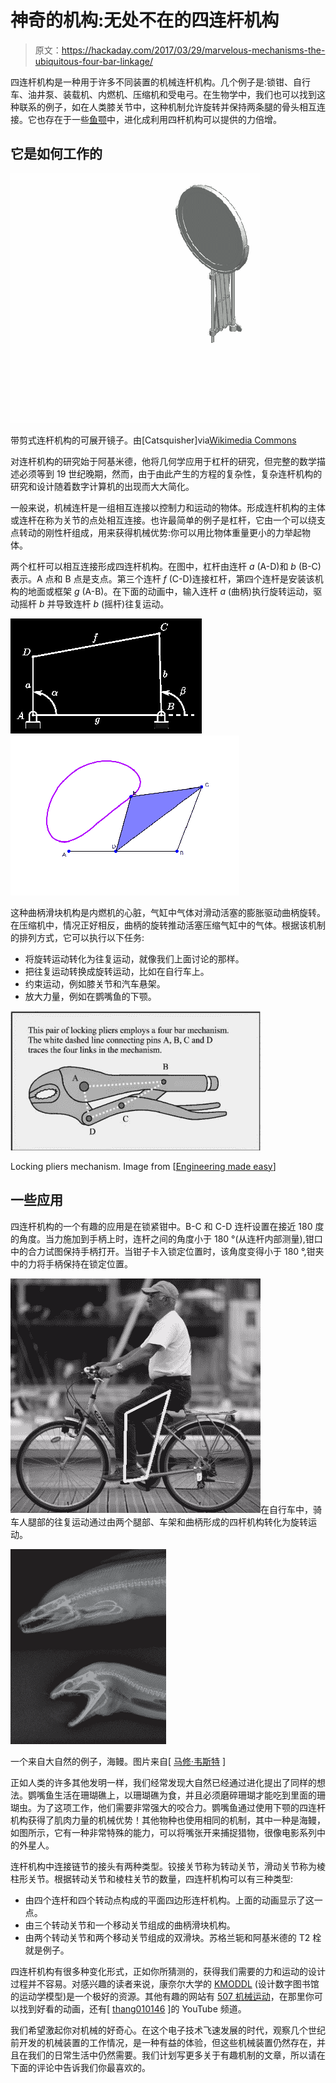 # 神奇的机构:无处不在的四连杆机构

> 原文：<https://hackaday.com/2017/03/29/marvelous-mechanisms-the-ubiquitous-four-bar-linkage/>

四连杆机构是一种用于许多不同装置的机械连杆机构。几个例子是:锁钳、自行车、油井泵、装载机、内燃机、压缩机和受电弓。在生物学中，我们也可以找到这种联系的例子，如在人类膝关节中，这种机制允许旋转并保持两条腿的骨头相互连接。它也存在于一些[鱼颚](http://dynref.engr.illinois.edu/aml.html#aml-sj)中，进化成利用四杆机构可以提供的力倍增。

## 它是如何工作的

![](img/cc624f684a5ab6172d7d9872eb235fa6.png)

带剪式连杆机构的可展开镜子。由[Catsquisher]via[Wikimedia Commons](https://commons.wikimedia.org/w/index.php?curid=12725142)

对连杆机构的研究始于阿基米德，他将几何学应用于杠杆的研究，但完整的数学描述必须等到 19 世纪晚期，然而，由于由此产生的方程的复杂性，复杂连杆机构的研究和设计随着数字计算机的出现而大大简化。

一般来说，机械连杆是一组相互连接以控制力和运动的物体。形成连杆机构的主体或连杆在称为关节的点处相互连接。也许最简单的例子是杠杆，它由一个可以绕支点转动的刚性杆组成，用来获得机械优势:你可以用比物体重量更小的力举起物体。

两个杠杆可以相互连接形成四连杆机构。在图中，杠杆由连杆 *a* (A-D)和 *b* (B-C)表示。A 点和 B 点是支点。第三个连杆 *f* (C-D)连接杠杆，第四个连杆是安装该机构的地面或框架 *g* (A-B)。在下面的动画中，输入连杆 *a* (曲柄)执行旋转运动，驱动摇杆 *b* 并导致连杆 *b* (摇杆)往复运动。

 [![4bar](img/5d39ec9f45333211e3c686de743e09b1.png "4bar")](https://hackaday.com/2017/03/29/marvelous-mechanisms-the-ubiquitous-four-bar-linkage/4bar/)  [![4_bar_linkage_animated](img/b9f8f891604eae3da3c6fbf8a015f6e0.png "4_bar_linkage_animated")](https://hackaday.com/2017/03/29/marvelous-mechanisms-the-ubiquitous-four-bar-linkage/4_bar_linkage_animated/) 

这种曲柄滑块机构是内燃机的心脏，气缸中气体对滑动活塞的膨胀驱动曲柄旋转。在压缩机中，情况正好相反，曲柄的旋转推动活塞压缩气缸中的气体。根据该机制的排列方式，它可以执行以下任务:

*   将旋转运动转化为往复运动，就像我们上面讨论的那样。
*   把往复运动转换成旋转运动，比如在自行车上。
*   约束运动，例如膝关节和汽车悬架。
*   放大力量，例如在鹦嘴鱼的下颚。

![](img/34b6cf685a8f242c07e80430a66a8479.png)

Locking pliers mechanism. Image from [[Engineering made easy](http://www.hkdivedi.com/2015/01/four-bar-linkage-mechanism.html)]

## 一些应用

四连杆机构的一个有趣的应用是在锁紧钳中。B-C 和 C-D 连杆设置在接近 180 度的角度。当力施加到手柄上时，连杆之间的角度小于 180 °(从连杆内部测量),钳口中的合力试图保持手柄打开。当钳子卡入锁定位置时，该角度变得小于 180 °,钳夹中的力将手柄保持在锁定位置。

![](img/d37d6ed8c440b557c44de91063b25ae6.png)在自行车中，骑车人腿部的往复运动通过由两个腿部、车架和曲柄形成的四杆机构转化为旋转运动。

![](img/0973a00217b218e8288eeeccad442d75.png)

一个来自大自然的例子，海鳗。图片来自[ [马修·韦斯特](http://dynref.engr.illinois.edu/aml.html) ]

正如人类的许多其他发明一样，我们经常发现大自然已经通过进化提出了同样的想法。鹦嘴鱼生活在珊瑚礁上，以珊瑚礁为食，并且必须磨碎珊瑚才能吃到里面的珊瑚虫。为了这项工作，他们需要非常强大的咬合力。鹦嘴鱼通过使用下颚的四连杆机构获得了肌肉力量的机械优势！其他物种也使用相同的机制，其中一种是海鳗，如图所示，它有一种非常特殊的能力，可以将嘴张开来捕捉猎物，很像电影系列中的外星人。

连杆机构中连接链节的接头有两种类型。铰接关节称为转动关节，滑动关节称为棱柱形关节。根据转动关节和棱柱关节的数量，四连杆机构可以有三种类型:

*   由四个连杆和四个转动点构成的平面四边形连杆机构。上面的动画显示了这一点。
*   由三个转动关节和一个移动关节组成的曲柄滑块机构。
*   由两个转动关节和两个移动关节组成的双滑块。苏格兰轭和阿基米德的 T2 栓就是例子。

四连杆机构有很多种变化形式，正如你所猜测的，获得我们需要的力和运动的设计过程并不容易。对感兴趣的读者来说，康奈尔大学的 [KMODDL](http://kmoddl.library.cornell.edu/) (设计数字图书馆的运动学模型)是一个极好的资源。其他有趣的网站有 [507 机械运动](http://507movements.com/)，在那里你可以找到好看的动画，还有[ [thang010146](https://www.youtube.com/user/thang010146 "thang010146") ]的 YouTube 频道。

我们希望激起你对机械的好奇心。在这个电子技术飞速发展的时代，观察几个世纪前开发的机械装置的工作情况，是一种有益的体验，但这些机械装置仍然存在，并且在我们的日常生活中仍然需要。我们计划写更多关于有趣机制的文章，所以请在下面的评论中告诉我们你最喜欢的。